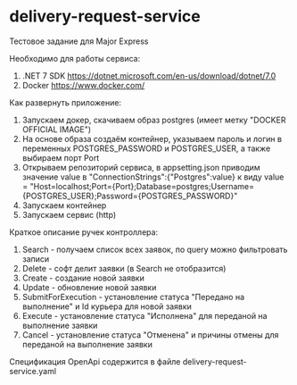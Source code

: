 # delivery-request-service
Тестовое задание для Major Express

Необходимо для работы сервиса:
1. .NET 7 SDK https://dotnet.microsoft.com/en-us/download/dotnet/7.0
2. Docker https://www.docker.com/

Как развернуть приложение:
1. Запускаем докер, скачиваем образ postgres (имеет метку "DOCKER OFFICIAL IMAGE")
2. На основе образа создаём контейнер, указываем пароль и логин в переменных POSTGRES_PASSWORD и POSTGRES_USER, а также выбираем порт Port
3. Открываем репозиторий сервиса, в appsetting.json приводим значение value в "ConnectionStrings":{"Postgres":value} к виду value = "Host=localhost;Port={Port};Database=postgres;Username={POSTGRES_USER};Password={POSTGRES_PASSWORD}"
4. Запускаем контейнер
5. Запускаем сервис (http)

Краткое описание ручек контроллера:
1. Search - получаем список всех заявок, по query можно фильтровать записи
2. Delete - софт делит заявки (в Search не отобразится)
3. Create - создание новой заявки
4. Update - обновление новой заявки
5. SubmitForExecution - установление статуса "Передано на выполнение" и Id курьера для новой заявки
6. Execute - установление статуса "Исполнена" для переданой на выполнение заявки
7. Cancel - установление статуса "Отменена" и причины отмены для переданой на выполнение заявки

Спецификация OpenApi содержится в файле delivery-request-service.yaml